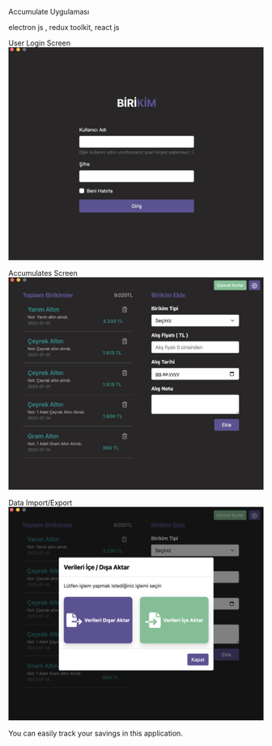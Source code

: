 Accumulate Uygulaması

electron js , redux toolkit, react js


User Login Screen
![plot](./1.png)

Accumulates Screen
![plot](./2.png)

Data Import/Export
![plot](./3.png)



You can easily track your savings in this application.

